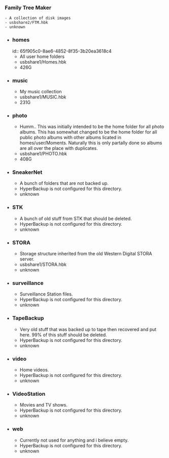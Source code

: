 ### Family Tree Maker
	- A collection of disk images
	- usbshare2/FTM.hbk
	- unknown
- ### homes
  id:: 65f905c0-8ae6-4852-8f35-3b20ea3618c4
	- All user home folders
	- usbshare1/Homes.hbk
	- 426G
- ### music
	- My music collection
	- usbshare1/MUSIC.hbk
	- 231G
- ### photo
	- Humm..  This was initially intended to be the home folder for all photo albums.  This has somewhat changed to be the home folder for all public photo albums with other albums licated in homes/user/Moments.  Naturally this is only partally done so albums are all over the place with duplicates.
	- usbshare1/PHOTO.hbk
	- 408G
- ### SneakerNet
	- A bunch of folders that are not backed up.
	- HyperBackup is not configured for this directory.
	- unknown
- ### STK
	- A bunch of old stuff from STK that should be deleted.
	- HyperBackup is not configured for this directory.
	- unknown
- ### STORA
	- Storage structure inherited from the old Western Digital STORA server.
	- usbshare1/STORA.hbk
	- unknown
- ### surveillance
	- Surveillance Station files.
	- HyperBackup is not configured for this directory.
	- unknown
- ### TapeBackup
	- Very old stuff that was backed up to tape then recovered and put here.  99% of this stuff should be deleted.
	- HyperBackup is not configured for this directory.
	- unknown
- ### video
	- Home videos.
	- HyperBackup is not configured for this directory.
	- unknown
- ### VideoStation
	- Movies and TV shows.
	- HyperBackup is not configured for this directory.
	- unknown
- ### web
	- Currently not used for anything and i believe empty.
	- HyperBackup is not configured for this directory.
	- unknown
